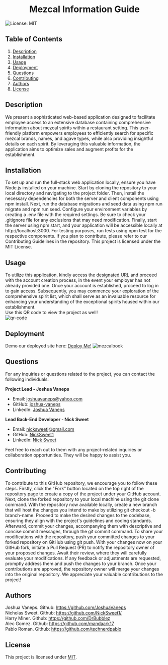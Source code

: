 
  <h1 align="center">Mezcal Information Guide </h1>
  

  ![License: MIT](https://img.shields.io/badge/License-MIT-yellow.svg)
  ## Table of Contents
  1. [Description](#description)
  2. [Installation](#installation)
  3. [Usage](#usage)
  4. [Deployment](#deployment)
  5. [Questions](#questions)
  6. [Contributing](#contributing)
  7. [Authors](#authors)
  8. [License](#license)
  ## Description<a name="description"></a>
  We present a sophisticated web-based application designed to facilitate employee access to an extensive database containing comprehensive information about mezcal spirits within a restaurant setting. This user-friendly platform empowers employees to efficiently search for specific mezcal brands, names, and agave types, while also providing insightful details on each spirit. By leveraging this valuable information, the application aims to optimize sales and augment profits for the establishment. 

  ## Installation<a name="installation"></a>
To set up and run the full-stack web application locally, ensure you have Node.js installed on your machine. Start by cloning the repository to your local directory and navigating to the project folder. Then, install the necessary dependencies for both the server and client components using npm install. Next, run the database migrations and seed data using npm run migrate and npm run seed. Configure your environment variables by creating a .env file with the required settings. Be sure to check your .gitignore file for any exclusions that may need modification. Finally, start the server using npm start, and your application will be accessible locally at http://localhost:3000. For testing purposes, run tests using npm test for the respective components. If you plan to contribute, please refer to our Contributing Guidelines in the repository. This project is licensed under the MIT License.

  ## Usage<a name="usage"></a> 
  To utilize this application, kindly access the [designated URL](https://mezcal-book-580ae53d198b.herokuapp.com/) and proceed with the account creation process, in the event your employer has not already provided one. Once your account is established, proceed to log in to gain access. Subsequently, you may commence your exploration of the comprehensive spirit list, which shall serve as an invaluable resource for enhancing your understanding of the exceptional spirits housed within our establishment. <br> Use this QR code to view the project as well!  
  ![qr-code](https://github.com/JoshuaVaneps/Mezcal-Book/assets/111986248/0682f88a-bb82-455c-8712-8b15ebf9fd15)


  ## Deployment<a name="deployment"></a>
  Demo our deployed site here: [Deploy Me!](https://mezcal-book-580ae53d198b.herokuapp.com/)
![mezcalbook](https://github.com/JoshuaVaneps/Mezcal-Book/assets/111782130/7b6d1add-10d7-43cb-865a-fbccd0f60fed)

  ## Questions<a name="questions"></a>
For any inquiries or questions related to the project, you can contact the following individuals:

**Project Lead - Joshua Vaneps**
- Email: joshuavaneps@yahoo.com
- GitHub: [joshua-vaneps](https://github.com/JoshuaVaneps)
- LinkedIn: [Joshua Vaneps](https://www.linkedin.com/in/joshua-vaneps-465949286)

**Lead Back-End Developer - Nick Sweet**
- Email: nicksweetj@gmail.com
- GitHub: [NickSweet1](https://github.com/NickSweet1)
- LinkedIn: [Nick Sweet](https://www.linkedin.com/in/nicholas-sweet1/)

Feel free to reach out to them with any project-related inquiries or collaboration opportunities. They will be happy to assist you. 

  ## Contributing<a name="contributing"></a>
  To contribute to this GitHub repository, we encourage you to follow these steps. Firstly, click the "Fork" button located on the top right of the repository page to create a copy of the project under your GitHub account. Next, clone the forked repository to your local machine using the git clone command. With the repository now available locally, create a new branch that will host the changes you intend to make by utilizing git checkout -b branch-name. Proceed to make the desired changes to the codebase, ensuring they align with the project's guidelines and coding standards. Afterward, commit your changes, accompanying them with descriptive and concise commit messages, through the git commit command. To share your modifications with the repository, push your committed changes to your forked repository on GitHub using git push. With your changes now on your GitHub fork, initiate a Pull Request (PR) to notify the repository owner of your proposed changes. Await their review, where they will carefully evaluate your modifications. If any feedback or adjustments are requested, promptly address them and push the changes to your branch. Once your contributions are approved, the repository owner will merge your changes into the original repository. We appreciate your valuable contributions to the project! 

  ## Authors<a name="authors"></a>
  Joshua Vaneps. Github: https://github.com/JoshuaVaneps <br> Nicholas Sweet. Github: https://github.com/NickSweet1/ <br> Harry Miner. Github: https://github.com/DrBubblez <br> Alec Gomez. Github: https://github.com/mandaark17 <br> Pablo Roman. Github: https://github.com/technerdpablo

  ## License<a name="license"></a>
  This project is licensed under [MIT](https://opensource.org/licenses/MIT).
